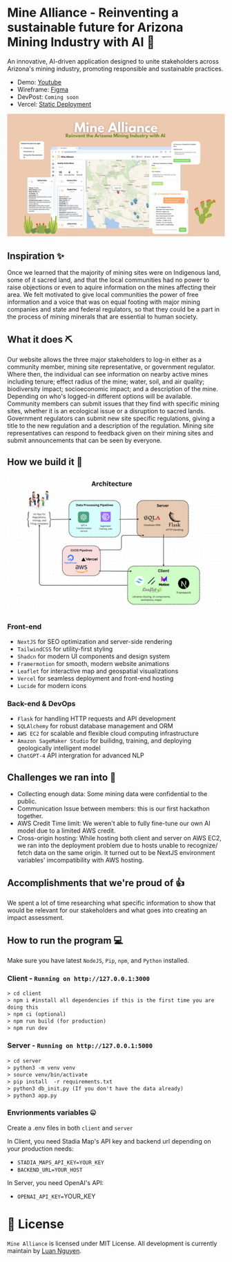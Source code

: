 # Mine Alliance - Reinventing a sustainable future for Arizona Mining Industry with AI 🚀

An innovative, AI-driven application designed to unite stakeholders across Arizona's mining industry, promoting responsible and sustainable practices.

<!-- Live Demo: [Mine Alliance](http://54.245.158.146:3000/) -->
- Demo: [Youtube](https://www.youtube.com/watch?v=7ei89DcPWfY)
- Wireframe: [Figma](https://www.figma.com/proto/8R9e3nz8XQjVrb684ZGR8j/AZ-AI-Sustainability-Hack?node-id=0-1&t=5BL2uzE0XvacWGkw-1)
- DevPost: `Coming soon`
- Vercel: [Static Deployment](https://sustainable-az-spark-challenge-g3sayr8rs-luaannguyens-projects.vercel.app/)

![Mine Alliance](MineAlliance.png)

## Inspiration ✨

Once we learned that the majority of mining sites were on Indigenous land, some of it sacred land, and that the local communities had no power to raise objections or even to aquire information on the mines affecting their area. We felt motivated to give local communities the power of free information and a voice that was on equal footing with major mining companies and state and federal regulators, so that they could be a part in the process of mining minerals that are essential to human society.

## What it does ⛏️

Our website allows the three major stakeholders to log-in either as a community member, mining site representative, or government regulator. Where then, the individual can see information on nearby active mines including tenure; effect radius of the mine; water, soil, and air quality; biodiversity impact; socioeconomic impact; and a description of the mine. Depending on who's logged-in different options will be available. Community members can submit issues that they find with specific mining sites, whether it is an ecological issue or a disruption to sacred lands. Government regulators can submit new site specific regulations, giving a title to the new regulation and a description of the regulation. Mining site representatives can respond to feedback given on their mining sites and submit announcements that can be seen by everyone.

## How we build it 👷

![Archtecture](architecture.png)

### Front-end

- `NextJS` for SEO optimization and server-side rendering
- `TailwindCSS` for utility-first styling
- `Shadcn` for modern UI components and design system
- `Framermotion` for smooth, modern website animations
- `Leaflet` for interactive map and geospatial visualizations
- `Vercel` for seamless deployment and front-end hosting
- `Lucide` for modern icons

### Back-end & DevOps

- `Flask` for handling HTTP requests and API development
- `SQLAlchemy` for robust database management and ORM
- `AWS EC2` for scalable and flexible cloud computing infrastructure
- `Amazon SageMaker Studio` for builidng, training, and deploying geologically intelligent model
- `ChatGPT-4` API intergration for advanced NLP

## Challenges we ran into 🚒

- Collecting enough data: Some mining data were confidential to the public.
- Communication Issue between members: this is our first hackathon together.
- AWS Credit Time limit: We weren't able to fully fine-tune our own AI model due to a limited AWS credit.
- Cross-origin hosting: While hosting both client and server on AWS EC2, we ran into the deployment problem due to hosts unable to recognize/ fetch data on the same origin. It turned out to be NextJS environment variables' imcompatibility with AWS hosting.

## Accomplishments that we're proud of 👍

We spent a lot of time researching what specific information to show that would be relevant for our stakeholders and what goes into creating an impact assessment.

## How to run the program 💻

Make sure you have latest `NodeJS`, `Pip`, `npm`, and `Python` installed.

### Client - `Running on http://127.0.0.1:3000`

```shell
> cd client
> npm i #install all dependencies if this is the first time you are doing this
> npm ci (optional)
> npm run build (for production)
> npm run dev
```

### Server - `Running on http://127.0.0.1:5000`

```shell
> cd server
> python3 -m venv venv
> source venv/bin/activate
> pip install  -r requirements.txt
> python3 db_init.py (If you don't have the data already)
> python3 app.py
```

### Envrionments variables 🤐

Create a .env files in both `client` and `server`

In Client, you need Stadia Map's API key and backend url depending on your production needs:

- `STADIA_MAPS_API_KEY=YOUR_KEY`
- `BACKEND_URL=YOUR_HOST`

In Server, you need OpenAI's API:

- `OPENAI_API_KEY=`YOUR_KEY

# 🪪 License

`Mine Alliance` is licensed under MIT License. All development is currently maintain by [Luan Nguyen](https://github.com/LuaanNguyen).
